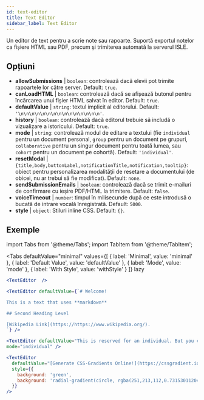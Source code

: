 ```yaml
---
id: text-editor
title: Text Editor
sidebar_label: Text Editor
---
```


Un editor de text pentru a scrie note sau rapoarte. Suportă exportul notelor ca fișiere HTML sau PDF, precum și trimiterea automată la serverul ISLE.

## Opțiuni

* __allowSubmissions__ | `boolean`: controlează dacă elevii pot trimite rapoartele lor către server. Default: `true`.
* __canLoadHTML__ | `boolean`: controlează dacă se afișează butonul pentru încărcarea unui fișier HTML salvat în editor. Default: `true`.
* __defaultValue__ | `string`: textul implicit al editorului. Default: `'\n\n\n\n\n\n\n\n\n\n\n\n\n\n\n'`.
* __history__ | `boolean`: controlează dacă editorul trebuie să includă o vizualizare a istoricului. Default: `true`.
* __mode__ | `string`: controlează modul de editare a textului (fie `individual` pentru un document personal, `group` pentru un document pe grupuri, `collaborative` pentru un singur document pentru toată lumea, sau `cohort` pentru un document pe cohortă). Default: `'individual'`.
* __resetModal__ | `{title,body,buttonLabel,notificationTitle,notification,tooltip}`: obiect pentru personalizarea modalității de resetare a documentului (de obicei, nu ar trebui să fie modificat). Default: `none`.
* __sendSubmissionEmails__ | `boolean`: controlează dacă se trimit e-mailuri de confirmare cu ieșire PDF/HTML la trimitere. Default: `false`.
* __voiceTimeout__ | `number`: timpul în milisecunde după ce este introdusă o bucată de intrare vocală înregistrată. Default: `5000`.
* __style__ | `object`: Stiluri inline CSS. Default: `{}`.


## Exemple

import Tabs from '@theme/Tabs';
import TabItem from '@theme/TabItem';

<Tabs
    defaultValue="minimal"
    values={[
        { label: 'Minimal', value: 'minimal' },
        { label: 'Default Value', value: 'defaultValue' },
        { label: 'Mode', value: 'mode' },
        { label: 'With Style', value: 'withStyle' }
    ]}
    lazy
>

<TabItem value="minimal">

```jsx live
<TextEditor  />
```

</TabItem>

<TabItem value="defaultValue">

```jsx live
<TextEditor defaultValue={`# Welcome!

This is a text that uses **markdown**

## Second Heading Level

[Wikipedia Link](https://https://www.wikipedia.org/).
`} />
```

</TabItem>

<TabItem value="mode">

```jsx live
<TextEditor defaultValue="This is reserved for an individual. But you can also allow groups, students cohorts, or everybody to join in and work collaboratively (setting the mode option will only have an effect in a live lesson, not this preview)." 
mode="individual" />
```

</TabItem>

<TabItem value="withStyle">

```jsx live
<TextEditor  
  defaultValue="[Generate CSS-Gradients Online!](https://cssgradient.io/)"
  style={{ 
    background: 'green',
    background: 'radial-gradient(circle, rgba(251,213,112,0.7315301120448179) 0%,rgba(83,199,14,0.4514180672268907) 100%)' 
  }}
/>
```

</TabItem>

</Tabs>
